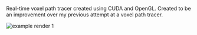 Real-time voxel path tracer created using CUDA and OpenGL. Created to be an improvement over my previous attempt at a voxel path tracer.

![example render 1](https://github.com/user-attachments/assets/e0792bec-34bd-4b1d-a72c-99d19404fab6)

